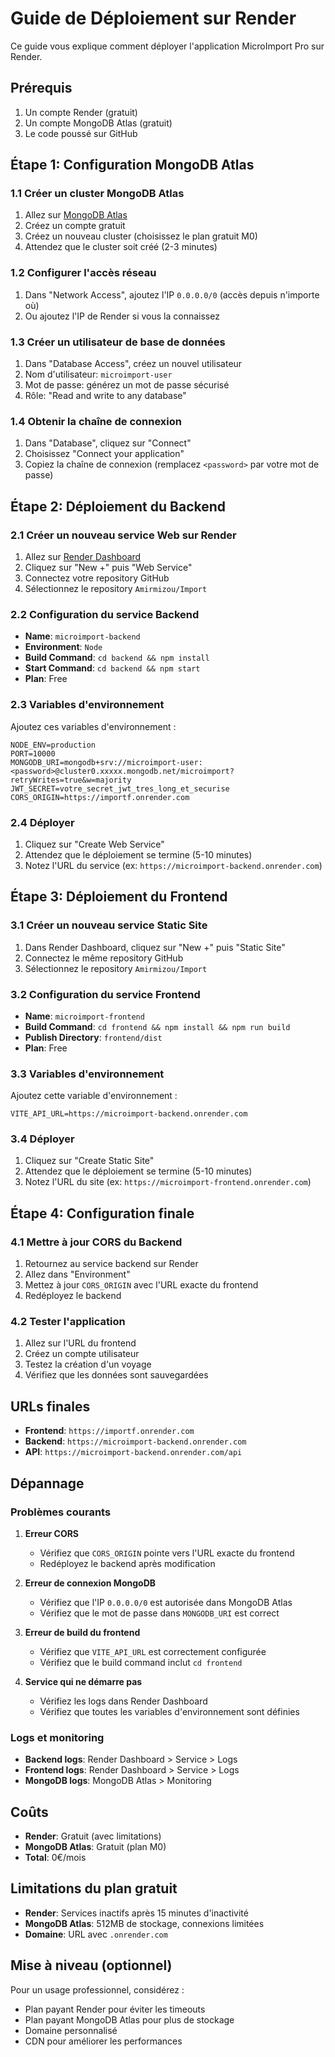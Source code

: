 # Guide de Déploiement sur Render

Ce guide vous explique comment déployer l'application MicroImport Pro sur Render.

## Prérequis

1. Un compte Render (gratuit)
2. Un compte MongoDB Atlas (gratuit)
3. Le code poussé sur GitHub

## Étape 1: Configuration MongoDB Atlas

### 1.1 Créer un cluster MongoDB Atlas
1. Allez sur [MongoDB Atlas](https://www.mongodb.com/atlas)
2. Créez un compte gratuit
3. Créez un nouveau cluster (choisissez le plan gratuit M0)
4. Attendez que le cluster soit créé (2-3 minutes)

### 1.2 Configurer l'accès réseau
1. Dans "Network Access", ajoutez l'IP `0.0.0.0/0` (accès depuis n'importe où)
2. Ou ajoutez l'IP de Render si vous la connaissez

### 1.3 Créer un utilisateur de base de données
1. Dans "Database Access", créez un nouvel utilisateur
2. Nom d'utilisateur: `microimport-user`
3. Mot de passe: générez un mot de passe sécurisé
4. Rôle: "Read and write to any database"

### 1.4 Obtenir la chaîne de connexion
1. Dans "Database", cliquez sur "Connect"
2. Choisissez "Connect your application"
3. Copiez la chaîne de connexion (remplacez `<password>` par votre mot de passe)

## Étape 2: Déploiement du Backend

### 2.1 Créer un nouveau service Web sur Render
1. Allez sur [Render Dashboard](https://dashboard.render.com)
2. Cliquez sur "New +" puis "Web Service"
3. Connectez votre repository GitHub
4. Sélectionnez le repository `Amirmizou/Import`

### 2.2 Configuration du service Backend
- **Name**: `microimport-backend`
- **Environment**: `Node`
- **Build Command**: `cd backend && npm install`
- **Start Command**: `cd backend && npm start`
- **Plan**: Free

### 2.3 Variables d'environnement
Ajoutez ces variables d'environnement :

```
NODE_ENV=production
PORT=10000
MONGODB_URI=mongodb+srv://microimport-user:<password>@cluster0.xxxxx.mongodb.net/microimport?retryWrites=true&w=majority
JWT_SECRET=votre_secret_jwt_tres_long_et_securise
CORS_ORIGIN=https://importf.onrender.com
```

### 2.4 Déployer
1. Cliquez sur "Create Web Service"
2. Attendez que le déploiement se termine (5-10 minutes)
3. Notez l'URL du service (ex: `https://microimport-backend.onrender.com`)

## Étape 3: Déploiement du Frontend

### 3.1 Créer un nouveau service Static Site
1. Dans Render Dashboard, cliquez sur "New +" puis "Static Site"
2. Connectez le même repository GitHub
3. Sélectionnez le repository `Amirmizou/Import`

### 3.2 Configuration du service Frontend
- **Name**: `microimport-frontend`
- **Build Command**: `cd frontend && npm install && npm run build`
- **Publish Directory**: `frontend/dist`
- **Plan**: Free

### 3.3 Variables d'environnement
Ajoutez cette variable d'environnement :

```
VITE_API_URL=https://microimport-backend.onrender.com
```

### 3.4 Déployer
1. Cliquez sur "Create Static Site"
2. Attendez que le déploiement se termine (5-10 minutes)
3. Notez l'URL du site (ex: `https://microimport-frontend.onrender.com`)

## Étape 4: Configuration finale

### 4.1 Mettre à jour CORS du Backend
1. Retournez au service backend sur Render
2. Allez dans "Environment"
3. Mettez à jour `CORS_ORIGIN` avec l'URL exacte du frontend
4. Redéployez le backend

### 4.2 Tester l'application
1. Allez sur l'URL du frontend
2. Créez un compte utilisateur
3. Testez la création d'un voyage
4. Vérifiez que les données sont sauvegardées

## URLs finales

- **Frontend**: `https://importf.onrender.com`
- **Backend**: `https://microimport-backend.onrender.com`
- **API**: `https://microimport-backend.onrender.com/api`

## Dépannage

### Problèmes courants

1. **Erreur CORS**
   - Vérifiez que `CORS_ORIGIN` pointe vers l'URL exacte du frontend
   - Redéployez le backend après modification

2. **Erreur de connexion MongoDB**
   - Vérifiez que l'IP `0.0.0.0/0` est autorisée dans MongoDB Atlas
   - Vérifiez que le mot de passe dans `MONGODB_URI` est correct

3. **Erreur de build du frontend**
   - Vérifiez que `VITE_API_URL` est correctement configurée
   - Vérifiez que le build command inclut `cd frontend`

4. **Service qui ne démarre pas**
   - Vérifiez les logs dans Render Dashboard
   - Vérifiez que toutes les variables d'environnement sont définies

### Logs et monitoring

- **Backend logs**: Render Dashboard > Service > Logs
- **Frontend logs**: Render Dashboard > Service > Logs
- **MongoDB logs**: MongoDB Atlas > Monitoring

## Coûts

- **Render**: Gratuit (avec limitations)
- **MongoDB Atlas**: Gratuit (plan M0)
- **Total**: 0€/mois

## Limitations du plan gratuit

- **Render**: Services inactifs après 15 minutes d'inactivité
- **MongoDB Atlas**: 512MB de stockage, connexions limitées
- **Domaine**: URL avec `.onrender.com`

## Mise à niveau (optionnel)

Pour un usage professionnel, considérez :
- Plan payant Render pour éviter les timeouts
- Plan payant MongoDB Atlas pour plus de stockage
- Domaine personnalisé
- CDN pour améliorer les performances
